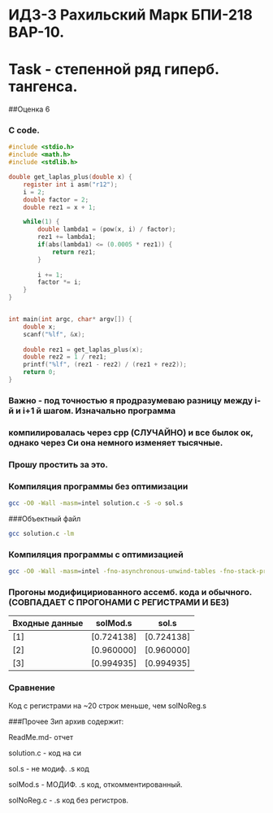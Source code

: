 # ИДЗ-3 Рахильский Марк БПИ-218 ВАР-10.

# Task - степенной ряд гиперб. тангенса.

##Оценка 6

### C code.
```c
#include <stdio.h>
#include <math.h>
#include <stdlib.h>

double get_laplas_plus(double x) {
    register int i asm("r12");
    i = 2;
    double factor = 2;
    double rez1 = x + 1;

    while(1) {
        double lambda1 = (pow(x, i) / factor);
        rez1 += lambda1;
        if(abs(lambda1) <= (0.0005 * rez1)) {
            return rez1;
        }
        
        i += 1;
        factor *= i;
    }
}


int main(int argc, char* argv[]) {
    double x;
    scanf("%lf", &x);
    
    double rez1 = get_laplas_plus(x);
    double rez2 = 1 / rez1;
    printf("%lf", (rez1 - rez2) / (rez1 + rez2));
    return 0;
}
```
### Важно - под точностью я продразумеваю разницу между i-й и i+1 й шагом. Изначально программа
### компилировалась через cpp (СЛУЧАЙНО) и все былок ок, однако через Си она немного изменяет тысячные.
### Прошу простить за это. 



### Компиляция программы без оптимизации
```sh
gcc -O0 -Wall -masm=intel solution.c -S -o sol.s
```

###Объектный файл
```sh
gcc solution.c -lm
```

### Компиляция программы с оптимизацией
```sh
gcc -O0 -Wall -masm=intel -fno-asynchronous-unwind-tables -fno-stack-protector -fno-exceptions code5.c -S -o code5MOD.s
```

### Прогоны модифицириованного ассемб. кода и обычного. (СОВПАДАЕТ С ПРОГОНАМИ С РЕГИСТРАМИ И БЕЗ)

| Входные данные  | solMod.s        |    sol.s        |
|-----------------|:---------------:|:---------------:|
| [1]             |    [0.724138]   |    [0.724138]   |
| [2]             |    [0.960000]   |    [0.960000]   |
| [3]             |    [0.994935]   |    [0.994935]   |



### Сравнение
Код с регистрами на ~20 строк меньше, чем solNoReg.s


###Прочее
Зип архив содержит:

ReadMe.md- отчет


solution.c - код на си

sol.s - не модиф. .s код

solMod.s - МОДИФ. .s код, откомментированный.

solNoReg.c - .s код без регистров.
